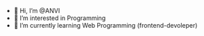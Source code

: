 - 👋 Hi, I’m @ANVI
- 👀 I’m interested in Programming
- 🌱 I’m currently learning Web Programming (frontend-devoleper)


<!---
ANV1X/ANV1X is a ✨ special ✨ repository because its `README.md` (this file) appears on your GitHub profile.
You can click the Preview link to take a look at your changes.
--->
